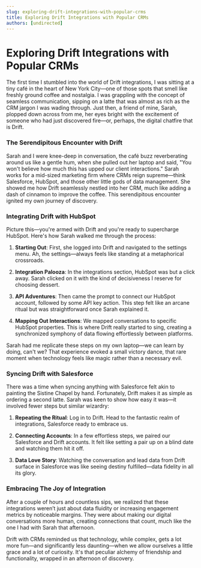```yaml
---
slug: exploring-drift-integrations-with-popular-crms
title: Exploring Drift Integrations with Popular CRMs
authors: [undirected]
---
```


# Exploring Drift Integrations with Popular CRMs

The first time I stumbled into the world of Drift integrations, I was sitting at a tiny café in the heart of New York City—one of those spots that smell like freshly ground coffee and nostalgia. I was grappling with the concept of seamless communication, sipping on a latte that was almost as rich as the CRM jargon I was wading through. Just then, a friend of mine, Sarah, plopped down across from me, her eyes bright with the excitement of someone who had just discovered fire—or, perhaps, the digital chatfire that is Drift.

### The Serendipitous Encounter with Drift

Sarah and I were knee-deep in conversation, the café buzz reverberating around us like a gentle hum, when she pulled out her laptop and said, "You won't believe how much this has upped our client interactions." Sarah works for a mid-sized marketing firm where CRMs reign supreme—think Salesforce, HubSpot, and those other little gods of data management. She showed me how Drift seamlessly nestled into her CRM, much like adding a dash of cinnamon to improve the coffee. This serendipitous encounter ignited my own journey of discovery.

### Integrating Drift with HubSpot

Picture this—you're armed with Drift and you're ready to supercharge HubSpot. Here's how Sarah walked me through the process: 

1. **Starting Out**: First, she logged into Drift and navigated to the settings menu. Ah, the settings—always feels like standing at a metaphorical crossroads.

2. **Integration Palooza**: In the integrations section, HubSpot was but a click away. Sarah clicked on it with the kind of decisiveness I reserve for choosing dessert. 

3. **API Adventures**: Then came the prompt to connect our HubSpot account, followed by some API key action. This step felt like an arcane ritual but was straightforward once Sarah explained it.

4. **Mapping Out Interactions**: We mapped conversations to specific HubSpot properties. This is where Drift really started to sing, creating a synchronized symphony of data flowing effortlessly between platforms.

Sarah had me replicate these steps on my own laptop—we can learn by doing, can't we? That experience evoked a small victory dance, that rare moment when technology feels like magic rather than a necessary evil.

### Syncing Drift with Salesforce

There was a time when syncing anything with Salesforce felt akin to painting the Sistine Chapel by hand. Fortunately, Drift makes it as simple as ordering a second latte. Sarah was keen to show how easy it was—it involved fewer steps but similar wizardry:

1. **Repeating the Ritual**: Log in to Drift. Head to the fantastic realm of integrations, Salesforce ready to embrace us.

2. **Connecting Accounts**: In a few effortless steps, we paired our Salesforce and Drift accounts. It felt like setting a pair up on a blind date and watching them hit it off.

3. **Data Love Story**: Watching the conversation and lead data from Drift surface in Salesforce was like seeing destiny fulfilled—data fidelity in all its glory.

### Embracing The Joy of Integration

After a couple of hours and countless sips, we realized that these integrations weren’t just about data fluidity or increasing engagement metrics by noticeable margins. They were about making our digital conversations more human, creating connections that count, much like the one I had with Sarah that afternoon.

Drift with CRMs reminded us that technology, while complex, gets a lot more fun—and significantly less daunting—when we allow ourselves a little grace and a lot of curiosity. It's that peculiar alchemy of friendship and functionality, wrapped in an afternoon of discovery.